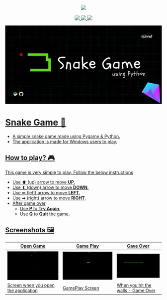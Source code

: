 <p align="center"><a href="https://github.com/saswatsamal/Snake-Game/releases/download/v1.1/Snake.Game.exe"><img src="https://img.shields.io/badge/Download%20the-Game-green?style=for-the-badge&logo=retropie" /></p>

<p align="center"><img src="https://img.shields.io/badge/Made%20with-%E2%99%A5-orange?style=for-the-badge"> <img src="https://img.shields.io/badge/Built%20with-Python-blue?style=for-the-badge&logo=python"> <img src="https://img.shields.io/github/license/saswatsamal/Snake-Game?color=orange&style=for-the-badge">
</p>

<img src = "./img/header.gif">

# Snake Game 🐍
- A simple snake game made using Pygame & Python.
- The application is made for Windows users to play.

## How to play? 🎮
This game is very simple to play. Follow the below instructions
- Use ⬆ (up) arrow to move **UP**.
- Use ⬇ (down) arrow to move **DOWN**.
- Use ⬅ (left) arrow to move **LEFT**.
- Use ➡ (right) arrow to move **RIGHT**.
- After game over
  - Use **P** to **Try Again**.
  - Use **Q** to **Quit** the game.

## Screenshots 🖼
Open Game | Game Play | Gave Over
------------ | ------------- | -------------
<img src="https://github.com/saswatsamal/Snake-Game/blob/master/img/screenshot1.jpg" width=500> | <img src="https://github.com/saswatsamal/Snake-Game/blob/master/img/screenshot3.jpg" width=500> | <img src="https://github.com/saswatsamal/Snake-Game/blob/master/img/screenshot2.jpg" width=500>
Screen when you open the application | GamePlay Screen | When you hit the walls - Game Over |

